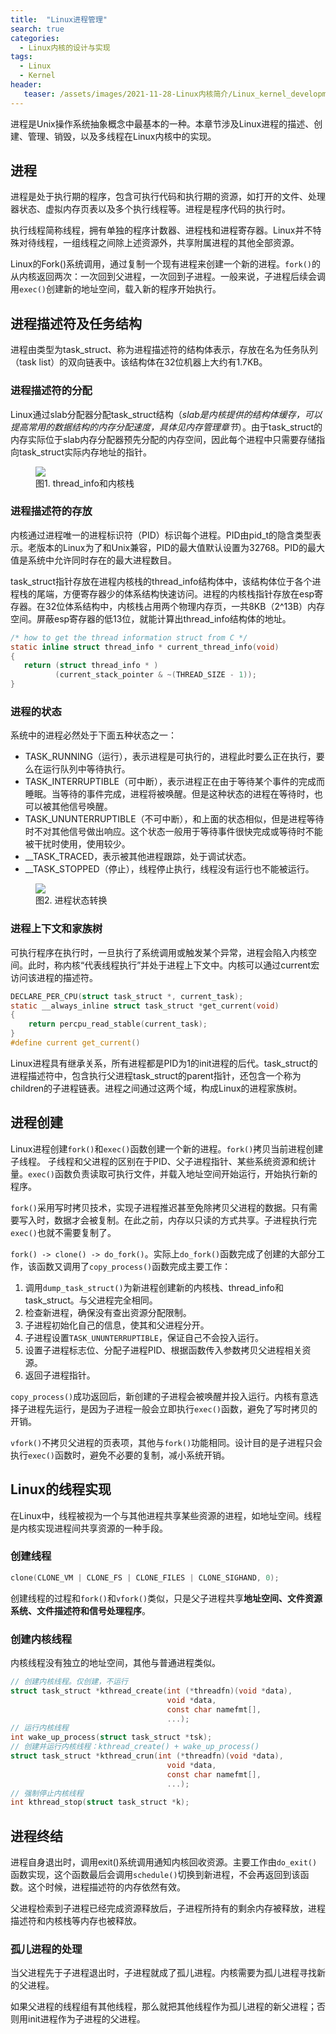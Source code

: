 ```yaml
---
title:  "Linux进程管理"
search: true
categories:
  - Linux内核的设计与实现
tags:
  - Linux
  - Kernel
header:
   teaser: /assets/images/2021-11-28-Linux内核简介/Linux_kernel_development.jpg
---
```


进程是Unix操作系统抽象概念中最基本的一种。本章节涉及Linux进程的描述、创建、管理、销毁，以及多线程在Linux内核中的实现。

## 进程

进程是处于执行期的程序，包含可执行代码和执行期的资源，如打开的文件、处理器状态、虚拟内存页表以及多个执行线程等。进程是程序代码的执行时。

执行线程简称线程，拥有单独的程序计数器、进程栈和进程寄存器。Linux并不特殊对待线程，一组线程之间除上述资源外，共享附属进程的其他全部资源。

Linux的Fork()系统调用，通过复制一个现有进程来创建一个新的进程。`fork()`的从内核返回两次：一次回到父进程，一次回到子进程。一般来说，子进程后续会调用`exec()`创建新的地址空间，载入新的程序开始执行。

## 进程描述符及任务结构

进程由类型为task_struct、称为进程描述符的结构体表示，存放在名为任务队列（task list）的双向链表中。该结构体在32位机器上大约有1.7KB。

### 进程描述符的分配

Linux通过slab分配器分配task_struct结构（*slab是内核提供的结构体缓存，可以提高常用的数据结构的内存分配速度，具体见内存管理章节*）。由于task_struct的内存实际位于slab内存分配器预先分配的内存空间，因此每个进程中只需要存储指向task_struct实际内存地址的指针。

<figure style="width: 400px" class="align-center">
  <a href="/assets/images/2021-11-28-Linux进程管理/thread_info.png"><img src="/assets/images/2021-11-28-Linux进程管理/thread_info.png"></a>
  <figcaption>图1. thread_info和内核栈</figcaption>
</figure>

### 进程描述符的存放

内核通过进程唯一的进程标识符（PID）标识每个进程。PID由pid_t的隐含类型表示。老版本的Linux为了和Unix兼容，PID的最大值默认设置为32768。PID的最大值是系统中允许同时存在的最大进程数目。

task_struct指针存放在进程内核栈的thread_info结构体中，该结构体位于各个进程栈的尾端，方便寄存器少的体系结构快速访问。进程的内核栈指针存放在esp寄存器。在32位体系结构中，内核栈占用两个物理内存页，一共8KB（2^13B）内存空间。屏蔽esp寄存器的低13位，就能计算出thread_info结构体的地址。
```c
/* how to get the thread information struct from C */
static inline struct thread_info * current_thread_info(void)
{
   return (struct thread_info * )
          (current_stack_pointer & ~(THREAD_SIZE - 1));
}
```

### 进程的状态

系统中的进程必然处于下面五种状态之一：

* TASK_RUNNING（运行），表示进程是可执行的，进程此时要么正在执行，要么在运行队列中等待执行。
* TASK_INTERRUPTIBLE（可中断），表示进程正在由于等待某个事件的完成而睡眠。当等待的事件完成，进程将被唤醒。但是这种状态的进程在等待时，也可以被其他信号唤醒。
* TASK_UNUNTERRUPTIBLE（不可中断），和上面的状态相似，但是进程等待时不对其他信号做出响应。这个状态一般用于等待事件很快完成或等待时不能被干扰时使用，使用较少。
* __TASK_TRACED，表示被其他进程跟踪，处于调试状态。
* __TASK_STOPPED（停止），线程停止执行，线程没有运行也不能被运行。

<figure style="width: 500px" class="align-center">
  <a href="/assets/images/2021-11-28-Linux进程管理/task_status_change.png"><img src="/assets/images/2021-11-28-Linux进程管理/task_status_change.png"></a>
  <figcaption>图2. 进程状态转换</figcaption>
</figure>

### 进程上下文和家族树

可执行程序在执行时，一旦执行了系统调用或触发某个异常，进程会陷入内核空间。此时，称内核“代表线程执行”并处于进程上下文中。内核可以通过current宏访问该进程的描述符。

```c
DECLARE_PER_CPU(struct task_struct *, current_task);
static __always_inline struct task_struct *get_current(void)
{
    return percpu_read_stable(current_task);
}
#define current get_current()
```

Linux进程具有继承关系，所有进程都是PID为1的init进程的后代。task_struct的进程描述符中，包含执行父进程task_struct的parent指针，还包含一个称为children的子进程链表。进程之间通过这两个域，构成Linux的进程家族树。

## 进程创建

Linux进程创建`fork()`和`exec()`函数创建一个新的进程。`fork()`拷贝当前进程创建子线程。
子线程和父进程的区别在于PID、父子进程指针、某些系统资源和统计量。`exec()`函数负责读取可执行文件，并载入地址空间开始运行，开始执行新的程序。

`fork()`采用写时拷贝技术，实现子进程推迟甚至免除拷贝父进程的数据。只有需要写入时，数据才会被复制。在此之前，内存以只读的方式共享。子进程执行完`exec()`也就不需要复制了。

`fork() -> clone() -> do_fork()`。实际上`do_fork()`函数完成了创建的大部分工作，该函数又调用了`copy_process()`函数完成主要工作：

1. 调用`dump_task_struct()`为新进程创建新的内核栈、thread_info和task_struct。与父进程完全相同。
2. 检查新进程，确保没有查出资源分配限制。
3. 子进程初始化自己的信息，使其和父进程分开。
4. 子进程设置`TASK_UNUNTERRUPTIBLE`，保证自己不会投入运行。
5. 设置子进程标志位、分配子进程PID、根据函数传入参数拷贝父进程相关资源。
6. 返回子进程指针。

`copy_process()`成功返回后，新创建的子进程会被唤醒并投入运行。内核有意选择子进程先运行，是因为子进程一般会立即执行`exec()`函数，避免了写时拷贝的开销。

`vfork()`不拷贝父进程的页表项，其他与`fork()`功能相同。设计目的是子进程只会执行`exec()`函数时，避免不必要的复制，减小系统开销。

## Linux的线程实现

在Linux中，线程被视为一个与其他进程共享某些资源的进程，如地址空间。线程是内核实现进程间共享资源的一种手段。

### 创建线程

```c
clone(CLONE_VM | CLONE_FS | CLONE_FILES | CLONE_SIGHAND, 0);
```

创建线程的过程和`fork()`和`vfork()`类似，只是父子进程共享**地址空间、文件资源系统、文件描述符和信号处理程序**。

### 创建内核线程

内核线程没有独立的地址空间，其他与普通进程类似。
```c
// 创建内核线程。仅创建，不运行
struct task_struct *kthread_create(int (*threadfn)(void *data),
                                   void *data,
                                   const char namefmt[],
                                   ...);
// 运行内核线程
int wake_up_process(struct task_struct *tsk);
// 创建并运行内核线程：kthread_create() + wake_up_process()
struct task_struct *kthread_crun(int (*threadfn)(void *data),
                                   void *data,
                                   const char namefmt[],
                                   ...);
// 强制停止内核线程
int kthread_stop(struct task_struct *k);
```

## 进程终结

进程自身退出时，调用exit()系统调用通知内核回收资源。主要工作由`do_exit()`函数实现，这个函数最后会调用`schedule()`切换到新进程，不会再返回到该函数。这个时候，进程描述符的内存依然有效。

父进程检索到子进程已经完成资源释放后，子进程所持有的剩余内存被释放，进程描述符和内核栈等内存也被释放。

### 孤儿进程的处理

当父进程先于子进程退出时，子进程就成了孤儿进程。内核需要为孤儿进程寻找新的父进程。

如果父进程的线程组有其他线程，那么就把其他线程作为孤儿进程的新父进程；否则用init进程作为子进程的父进程。